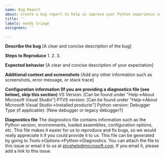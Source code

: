```yaml
---
name: Bug Report
about: Create a bug report to help us improve your Python experience in Visual Studio
title: ''
labels: needs triage
assignees: ''

---
```


**Describe the bug**
[A clear and concise description of the bug]

**Steps to Reproduce**
1.
2.
3.

**Expected behavior**
[A clear and concise description of your expectation]

**Additional context and screenshots**
[Add any other information such as screenshots, error message, or stack trace]

**Configuration information (If you are providing a diagnostics file (see below), skip this section)**
VS Version: [Can be found under "Help->About Microsoft Visual Studio"]
PTVS version: [Can be found under "Help->About Microsoft Visual Studio->Installed products"]
Python version:
Debugger Type (if applicable): [New debugger or legacy debugger?]

**Diagnostics file**
The diagnostics file contains information such as the Python version, environments, loaded assemblies, configuration options, etc. This file makes it easier for us to reproduce and fix bugs, so we would really appreciate it if you could provide it to us. This file can be generated by going to Tools->Options->Python->Diagnostics.
You can attach the file to this issue or email it to us at ptvshelp@microsoft.com. If you email it, please add a link to this issue.
